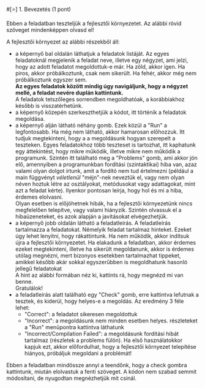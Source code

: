 #[⭐] 1. Bevezetés (1 pont)

Ebben a feladatban teszteljük a fejlesztői környezetet. Az alábbi rövid szöveget mindenképpen olvasd el!

A fejlesztői környezet az alábbi részekből áll:

* a képernyő bal oldalán láthatjuk a feladatok listáját. Az egyes feladatoknál megjelenik a feladat neve, illetve egy négyzet, ami jelzi, hogy az adott
    feladatot megoldottuk-e már. Ha zöld, akkor igen. Ha piros, akkor próbálkoztunk, csak nem sikerült. Ha fehér, akkor még nem próbálkoztunk egyszer sem.<br>
    <b>Az egyes feladatok között mindig úgy navigáljunk, hogy a négyzet mellé, a feladat nevére duplán kattintunk.</b> <br>
    A feladatok tetszőleges sorrendben megoldhatóak,
    a korábbiakhoz később is visszatérhetünk.
* a képernyő közepén szerkeszthetjük a kódot, itt történik a feladatok megoldása.
* a képernyő alján látható néhány gomb. Ezek közül a "Run" a legfontosabb. Ha még nem látható, akkor hamarosan előhozzuk. Itt tudjuk megtekinteni, hogy a
    a megoldásunk hogyan szerepelt a teszteken. Egyes feladatokhoz több teszteset is tartozhat, itt kaphatunk egy áttekintést, hogy mikre működik, illetve mikre nem
    működik a programunk.
    Szintén itt található meg a "Problems" gomb, ami akkor jön elő, amennyiben a programunkban fordítási (szintaktikai) hiba van, azaz valami olyan dolgot írtunk, amit
    a fordító nem tud értelmezni (például a main függvényt <i>véletlenül</i> "méjn"-nek neveztük el, vagy nem olyan néven hoztuk létre az osztályokat, metódusokat vagy adattagokat,
    mint azt a feladat kérte).
    Ilyenkor pontosan leírja, hogy hol és mi a hiba, érdemes elolvasni. <br>
    Olyan esetben is előjöhetnek hibák, ha a fejlesztői környezetünk nincs megfelelően telepítve, vagy valami hiányzik. Szintén olvassuk el a hibaüzeneteket, és azok alapján
    a javításokat elvégezhetjük.
* a képernyő jobb oldalán látható a feladatleírás. A feladatleírás tartalmazza a feladatokat. Némelyik feladat tartalmaz hinteket. Ezeket úgy lehet lenyitni,
    hogy rákattintunk. Ha nem működik, akkor indítsuk újra a fejlesztői környezetet. Ha elakadunk a feladatban, akkor érdemes ezeket megtekinteni, illetve ha sikerült
    megoldanunk, akkor is érdemes utólag megnézni, mert bizonyos esetekben tartalmazhat tippeket, amikkel később akár sokkal egyszerűbben is megoldhatunk hasonló jellegű feladatokat <br>
    A hint az alábbi formában néz ki, kattints rá, hogy megnézd mi van benne.
    <div class="hint">
        Gratulálok!
    </div>
* a feladatleírás alatt található egy "Check" gomb, erre kattintva lefutnak a tesztek, és kiderül, hogy helyes-e a megoldás. Az eredmény 3 féle lehet:
  * "Correct": a feladatot sikeresen megoldottuk
  * "Incorrect": a megoldásunk nem minden esetben helyes. részleteket a "Run" menüpontra kattintva láthatunk
  * "Incorrect/Compilation Failed": a megoldásunk fordítási hibát tartalmaz (részletek a problems fülön).
     Ha első használatokkor kapjuk ezt, akkor előfordulhat, hogy a fejlesztői környezet telepítése hiányos, próbáljuk megoldani a problémát!

Ebben a feladatban mindössze annyi a teendőnk, hogy a check gombra kattintunk, miután elolvastuk a fenti szöveget. A kódon nem szabad semmit módosítani, de nyugodtan megnézhetjük mit csinál.